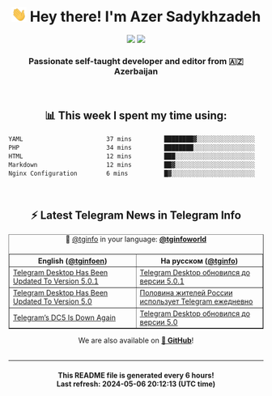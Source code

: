 <div align="center">
	<div>
		<h1>
      <img src="./assets/hi.gif" width="30px"> Hey there! I'm Azer Sadykhzadeh
    </h1>
    <img height="18" src="https://komarev.com/ghpvc/?username=sadykhzadeh&label=Views&color=2081c1&style=flat-square" />
		<a href="https://wakatime.com/Azer"> <img height="18" src="https://wakatime.com/badge/user/f80ae27a-c328-426f-a381-bc84136e2dd6.svg" /> </a>
    <h3>
      Passionate self-taught developer and editor from 🇦🇿 Azerbaijan
    </h3>
  </div>
  <br>

<h2>📊 This week I spent my time using:</h2>

<!--START_SECTION:waka-->

```txt
YAML                       37 mins         ████████▓░░░░░░░░░░░░░░░░   34.33 %
PHP                        34 mins         ████████░░░░░░░░░░░░░░░░░   31.68 %
HTML                       12 mins         ███░░░░░░░░░░░░░░░░░░░░░░   11.53 %
Markdown                   12 mins         ██▓░░░░░░░░░░░░░░░░░░░░░░   11.22 %
Nginx Configuration        6 mins          █▓░░░░░░░░░░░░░░░░░░░░░░░   06.26 %
```

<!--END_SECTION:waka-->

<br>

<h2>⚡️ Latest Telegram News in Telegram Info</h2>
  <table border>
		<tr>
			<th width="50%">English (<a href="https://t.me/tginfoen">@tginfoen</a>)</th>
			<th>На русском (<a href="https://t.me/tginfo">@tginfo</a>)</th>
		</tr>
		<caption>🚩 <a href="https://t.me/tginfo">@tginfo</a> in your language: <a href="https://t.me/tginfoworld"><b>@tginfoworld</b></a><caption/>
  <tr><td><a href="https://t.me/tginfoen/1912">Telegram Desktop Has Been Updated To Version 5.0.1</a></td>
    <td><a href="https://t.me/tginfo/4016">Telegram Desktop обновился до версии 5.0.1</a></td></tr><tr><td><a href="https://t.me/tginfoen/1911">Telegram Desktop Has Been Updated To Version 5.0</a></td>
    <td><a href="https://t.me/tginfo/4015">Половина жителей России использует Telegram ежедневно</a></td></tr><tr><td><a href="https://t.me/tginfoen/1910">Telegram’s DC5 Is Down Again</a></td>
    <td><a href="https://t.me/tginfo/4014">Telegram Desktop обновился до версии 5.0</a></td></tr>
</table>
We are also available on <a href="https://github.com/tginfo"><b>🐙 GitHub</b></a>!
</div>

<br>
<hr>
<h4 align="center">This README file is generated <b>every 6 hours</b>!</br>Last refresh: <b>2024-05-06 20:12:13 (UTC time)</b></h4>
